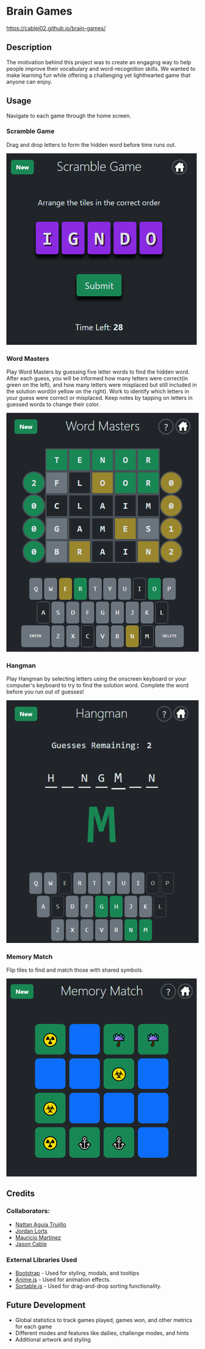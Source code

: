 # Brain Games

https://cablej02.github.io/brain-games/

## Description

The motivation behind this project was to create an engaging way to help people improve their vocabulary and word-recognition skills. We wanted to make learning fun while offering a challenging yet lighthearted game that anyone can enjoy.

## Usage

Navigate to each game through the home screen.

### Scramble Game
Drag and drop letters to form the hidden word before time runs out.

![New scramble game](./assets/images/Screenshots/scramble_game_ss.png)

### Word Masters
Play Word Masters by guessing five letter words to find the hidden word.  After each guess, you will be informed how many letters were correct(in green on the left), and how many letters were misplaced but still included in the solution word(in yellow on the right). Work to identify which letters in your guess were correct or misplaced.  Keep notes by tapping on letters in guessed words to change their color.

![Word masters game completed](./assets/images/Screenshots/word_masters_ss.png)

### Hangman
Play Hangman by selecting letters using the onscreen keyboard or your computer's keyboard to try to find the solution word.  Complete the word before you run out of guesses!

![hangman game almost complete](./assets/images/Screenshots/hangman_ss.png)

### Memory Match
Flip tiles to find and match those with shared symbols.

![Memory match game half completed](./assets/images/Screenshots/memory_match_ss.png)

## Credits

### Collaborators:
- [Nattan Aguia Trujillo](https://github.com/nattanaguiat)
- [Jordan Lorts](https://github.com/JL-Code1)
- [Mauricio Martinez](https://github.com/mauriciomdlg)
- [Jason Cable](https://github.com/cablej02)

### External Libraries Used
- [Bootstrap](https://getbootstrap.com/) - Used for styling, modals, and tooltips
- [Anime.js](https://github.com/juliangarnier/anime) - Used for animation effects.
- [Sortable.js](https://github.com/SortableJS/Sortable) - Used for drag-and-drop sorting functionality.

## Future Development

- Global statistics to track games played, games won, and other metrics for each game
- Different modes and features like dailies, challenge modes, and hints
- Additional artwork and styling